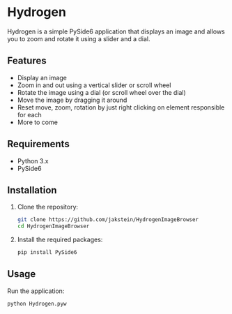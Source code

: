 # Hydrogen

Hydrogen is a simple PySide6 application that displays an image and allows you to zoom and rotate it using a slider and a dial.

## Features

- Display an image
- Zoom in and out using a vertical slider or scroll wheel
- Rotate the image using a dial (or scroll wheel over the dial)
- Move the image by dragging it around
- Reset move, zoom, rotation by just right clicking on element responsible for each
- More to come

## Requirements

- Python 3.x
- PySide6

## Installation

1. Clone the repository:
    ```sh
    git clone https://github.com/jakstein/HydrogenImageBrowser
    cd HydrogenImageBrowser
    ```

2. Install the required packages:
    ```sh
    pip install PySide6
    ```

## Usage

Run the application:
```sh
python Hydrogen.pyw
```